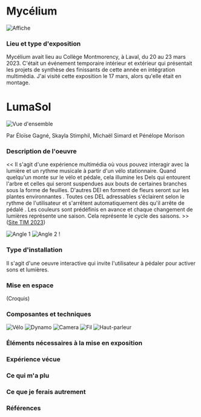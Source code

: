 # Mycélium
![Affiche](medias/mycelium_affiche_ext_04.jpg) 

### Lieu et type d'exposition
Mycélium avait lieu au Collège Montmorency, à Laval, du 20 au 23 mars 2023. C'était un événement temporaire intérieur et extérieur qui présentait les projets de synthèse des finissants de cette année en intégration multimédia. J'ai visité cette exposition le 17 mars, alors qu'elle était en montage.
# LumaSol
![Vue d'ensemble](medias/lumasol_ext_ensemble.jpg)

Par Éloïse Gagné, Skayla Stimphil, Michaël Simard et Pénélope Morison

### Description de l'oeuvre
<< Il s'agit d'une expérience multimédia où vous pouvez interagir avec la lumière et un rythme musicale à partir d'un vélo stationnaire. Quand quelqu'un monte sur le vélo et pédale, cela illumine les Dels qui entourent l'arbre et celles qui seront suspendues aux bouts de certaines branches sous la forme de feuilles. D'autres DEl en forment de fleurs seront sur les plantes environnantes . Toutes ces DEL adressables s'éclairent selon le rythme de l'utilisateur et s'arrêtent automatiquement dès qu'il arrête de pédalé . Les couleurs sont prédéfinis en avance et chaque changement de lumières représente une saison. Cela représente le cycle des saisons. >> ([Site TIM 2023](https://tim-montmorency.com/2023/))

![Angle 1](medias/lumasol_ext_gauche.jpg) ![Angle 2](medias/lumasol_ext_droit.jpg) !

### Type d'installation
Il s'agit d'une oeuvre interactive qui invite l'utilisateur à pédaler pour activer sons et lumières. 

### Mise en espace
(Croquis)

### Composantes et techniques
![Vélo](medias/lumasol_ext_velo.jpg) ![Dynamo](medias/lumasol_ext_dynamo.jpg) ![Camera](medias/lumasol_ext_camera.jpg) ![Fil](medias/lumasol_ext_fil.jpg) ![Haut-parleur](medias/lumasol_ext_banc.jpg)

### Éléments nécessaires à la mise en exposition
### Expérience vécue
### Ce qui m'a plu
### Ce que je ferais autrement
### Références
